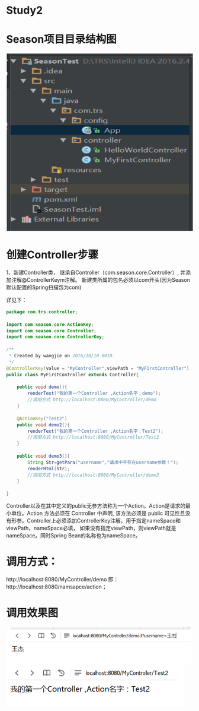 # Study2

# Season项目目录结构图
![Season项目目录结构图](img/1.png)

# 创建Controller步骤
1、新建Controller类，
   继承自Controller（com.season.core.Controller）,
   并添加注解@ControllerKeym注解。
   新建类所属的包名必须以com开头(因为Season默认配置的Spring扫描包为com)
   
   详见下：
```java
package com.trs.controller;

import com.season.core.ActionKey;
import com.season.core.Controller;
import com.season.core.ControllerKey;

/**
 * Created by wangjie on 2016/10/10 0010.
 */
@ControllerKey(value = "MyController",viewPath = "MyFirstController")
public class MyFirstController extends Controller{

    public void demo(){
        renderText("我的第一个Controller ,Action名字：demo");
        //调用方式 http://localhost:8080/MyController/demo
    }

    @ActionKey("Test2")
    public void demo2(){
        renderText("我的第一个Controller ,Action名字：Test2");
        //调用方式 http://localhost:8080/MyController/Test2
    }

    public void demo3(){
        String Str=getPara("username","请求中不存在username参数！");
        renderHtml(Str);
        //调用方式 http://localhost:8080/MyController/demo3
    }

}
```
Controller以及在其中定义的public无参方法称为一个Action。Action是请求的最小单位。Action 方法必须在 Controller 中声明,
该方法必须是 public 可见性且没有形参。Controller上必须添加ControllerKey注解，用于指定nameSpace和viewPath，nameSpace必填，
如果没有指定viewPath，则viewPath就是nameSpace。同时Spring Bean的名称也为nameSpace。

# 调用方式：
   http://localhost:8080/MyController/demo
   即：http://localhost:8080/namsapce/action；
   
# 调用效果图
   ![调用Test2的效果](img/2.png)
   ![调用demo3的效果](img/3.png)
